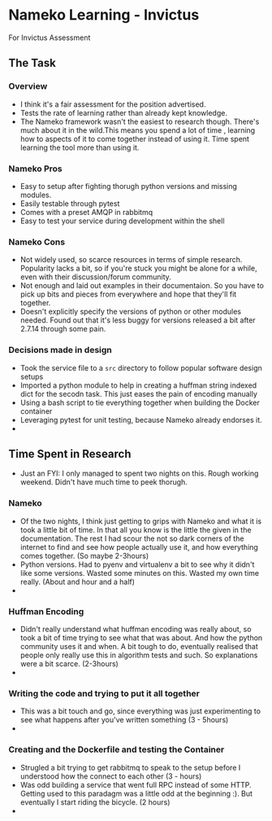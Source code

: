 # Nameko Learning - Invictus
For Invictus Assessment
## The Task
### Overview 
 - I think it's a fair assessment for the position advertised. 
 - Tests the rate of learning rather than already kept knowledge.
 - The Nameko framework wasn't the easiest to research though. There's much about it in the wild.This means you spend a lot of time , learning how to aspects of it to come together instead of using it. Time spent learning the tool more than using it.
### Nameko Pros
 - Easy to setup after fighting thorugh python versions and missing modules.
 - Easily testable through pytest
 - Comes with a preset AMQP in rabbitmq
 - Easy to test your service during development within the shell
### Nameko Cons
 - Not widely used, so scarce resources in terms of simple research. Popularity lacks a bit, so if you're stuck you might be alone for a while, even with their discussion/forum community.
 - Not enough and laid out examples in their documentaion. So you have to pick up bits and pieces from everywhere and hope that they'll fit together.
 - Doesn't explicitly specify the versions of python or other modules needed. Found out that it's less buggy for versions released a bit after 2.7.14 through some pain.
 
### Decisions made in design
 - Took the service file to a `src` directory to follow popular software design setups
 - Imported a python module to help in creating a huffman string indexed dict for the secodn task. This just eases the pain of encoding manually
 - Using a bash script to tie everything together when building the Docker container
 - Leveraging pytest for unit testing, because Nameko already endorses it.
 - 
## Time Spent in Research
- Just an FYI: I only managed to spent two nights on this. Rough working weekend. Didn't have much time to peek thorugh. 
### Nameko 
- Of the two nights, I think just getting to grips with Nameko and what it is took a little bit of time. In that all you know is the little the given in the documentation. The rest I had scour the not so dark corners of the internet to find and see how people actually use it, and how everything comes together. (So maybe 2-3hours)
- Python versions. Had to pyenv and virtualenv a bit to see why it didn't like some versions. Wasted some minutes on this. Wasted my own time really. (About and hour and a half)
- 
### Huffman Encoding
 - Didn't really understand what huffman encoding was really about, so took a bit of time trying to see what that was about. And how the python community uses it and when. A bit tough to do, eventually realised that people only really use this in algorithm tests and such. So explanations were a bit scarce. (2-3hours)
 - 
### Writing the code and trying to put it all together
  - This was a bit touch and go, since everything was just experimenting to see what happens after you've written something (3 - 5hours)
  - 
 ### Creating and the Dockerfile and testing the Container
 - Strugled a bit trying to get rabbitmq to speak to the setup before I understood how the connect to each other (3 - hours)
 - Was odd building a service that went full RPC instead of some HTTP. Getting used to this paradagm was a little odd at the beginning :). But eventually I start riding the bicycle. (2 hours)
 - 

